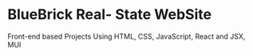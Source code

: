 # BlueBrick Real- State WebSite
Front-end based Projects Using HTML, CSS, JavaScript, React and JSX, MUI
